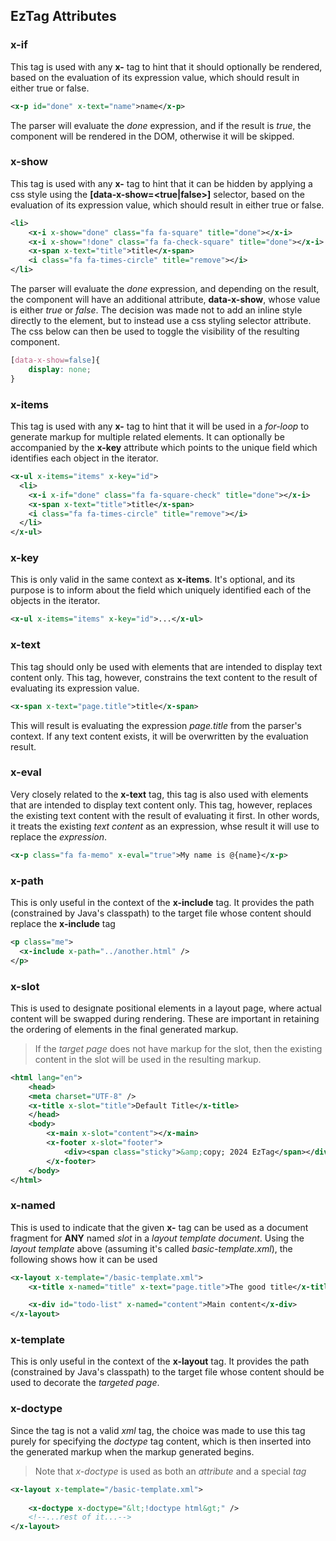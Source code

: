 ## EzTag Attributes

### x-if

This tag is used with any __x-__ tag to hint that it should optionally be rendered, based on the evaluation of its expression value, which should 
result in either true or false.

```xml
<x-p id="done" x-text="name">name</x-p>
```
The parser will evaluate the _done_ expression, and if the result is _true_, the component will be rendered in the DOM, otherwise it will be skipped.

### x-show

This tag is used with any __x-__ tag to hint that it can be hidden by applying a css style using the __[data-x-show=<true|false>]__ selector, based on 
the evaluation of its expression value, which should result in either true or false.

```xml
<li>
    <x-i x-show="done" class="fa fa-square" title="done"></x-i>
    <x-i x-show="!done" class="fa fa-check-square" title="done"></x-i>
    <x-span x-text="title">title</x-span>
    <i class="fa fa-times-circle" title="remove"></i>
</li>
```
The parser will evaluate the _done_ expression, and depending on the result, the component will have an additional attribute, __data-x-show__, whose value 
is either _true_ or _false_. The decision was made not to add an inline style directly to the element, but to instead use a css styling selector attribute. 
The css below can then be used to toggle the visibility of the resulting component.

```css
[data-x-show=false]{
    display: none;
}
```

### x-items

This tag is used with any __x-__ tag to hint that it will be used in a _for-loop_ to generate markup for multiple related elements. It can optionally
be accompanied by the __x-key__ attribute which points to the unique field which identifies each object in the iterator.

```xml
<x-ul x-items="items" x-key="id">
  <li>
    <x-i x-if="done" class="fa fa-square-check" title="done"></x-i>
    <x-span x-text="title">title</x-span>
    <i class="fa fa-times-circle" title="remove"></i>
  </li>
</x-ul>
```

### x-key

This is only valid in the same context as __x-items__. It's optional, and its purpose is to inform about the field which uniquely identified each of
the objects in the iterator.

```xml
<x-ul x-items="items" x-key="id">...</x-ul>
```

### x-text

This tag should only be used with elements that are intended to display text content only. This tag, however, constrains the text content to the result 
of evaluating its expression value.

```xml
<x-span x-text="page.title">title</x-span>
```

This will result is evaluating the expression _page.title_ from the parser's context. If any text content exists, it will be overwritten by the evaluation
result.

### x-eval

Very closely related to the __x-text__ tag, this tag is also used with elements that are intended to display text content only. This tag, however, replaces 
the existing text content with the result of evaluating it first. In other words, it treats the existing _text content_ as an expression, whse result it will
use to replace the _expression_.

```xml
<x-p class="fa fa-memo" x-eval="true">My name is @{name}</x-p>
```

### x-path

This is only useful in the context of the __x-include__ tag. It provides the path (constrained by Java's classpath) to the target file whose content should
replace the __x-include__ tag

```xml
<p class="me">
  <x-include x-path="../another.html" />
</p>
```

### x-slot

This is used to designate positional elements in a layout page, where actual content will be swapped during rendering. These are important in retaining the 
ordering of elements in the final generated markup. 

> If the _target page_ does not have markup for the slot, then the existing content in the slot will be used in the resulting markup.

```xml
<html lang="en">
    <head>
    <meta charset="UTF-8" />
    <x-title x-slot="title">Default Title</x-title>
    </head>
    <body>
        <x-main x-slot="content"></x-main>
        <x-footer x-slot="footer">
            <div><span class="sticky">&amp;copy; 2024 EzTag</span></div>
        </x-footer>
    </body>
</html>
```

### x-named

This is used to indicate that the given __x-__ tag can be used as a document fragment for __ANY__ named _slot_ in a _layout template document_. 
Using the _layout template_ above (assuming it's called _basic-template.xml_), the following shows how it can be used

```xml
<x-layout x-template="/basic-template.xml">
    <x-title x-named="title" x-text="page.title">The good title</x-title>

    <x-div id="todo-list" x-named="content">Main content</x-div>
</x-layout>
```

### x-template

This is only useful in the context of the __x-layout__ tag. It provides the path (constrained by Java's classpath) to the target file whose content should
be used to decorate the _targeted page_.

### x-doctype

Since the _<!DOCTYPE html>_ tag is not a valid _xml_ tag, the choice was made to use this tag purely for specifying the _doctype_ tag content, which is then
inserted into the generated markup when the markup generated begins.

> Note that _x-doctype_ is used as both an _attribute_ and a special _tag_

```xml
<x-layout x-template="/basic-template.xml">
    
    <x-doctype x-doctype="&lt;!doctype html&gt;" />
    <!--...rest of it...-->
</x-layout>
```

